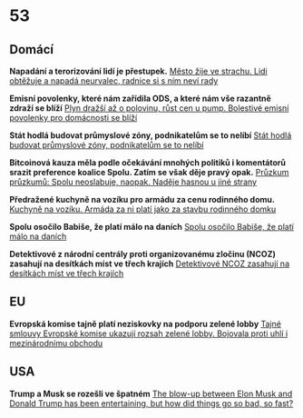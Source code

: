 # 53

## Domácí

**Napadání a terorizování lidí je přestupek.** [Město žije ve strachu. Lidi obtěžuje a napadá neurvalec, radnice si s ním neví rady](https://www.idnes.cz/olomouc/zpravy/napadeni-zeny-prestupky-hranice-na-morave.A250606_121249_olomouc-zpravy_hrs)

**Emisní povolenky, které nám zařídila ODS, a které nám vše razantně zdraží se blíží**
[Plyn dražší až o polovinu, růst cen u pump. Bolestivé emisní povolenky pro domácnosti se blíží](https://www.novinky.cz/clanek/ekonomika-plyn-drazsi-az-o-polovinu-rust-cen-u-pump-bolestive-emisni-povolenky-pro-domacnosti-se-blizi-40524365)

**Stát hodlá budovat průmyslové zóny, podnikatelům se to nelíbí** [Stát hodlá budovat průmyslové zóny, podnikatelům se to nelíbí](https://www.novinky.cz/clanek/ekonomika-stat-hodla-budovat-prumyslove-zony-podnikatelum-se-to-nelibi-40524480)

**Bitcoinová kauza měla podle očekávání mnohých politiků i komentátorů srazit preference koalice Spolu. Zatím se však děje pravý opak.** [Průzkum průzkumů: Spolu neoslabuje, naopak. Naděje hasnou u jiné strany](https://zpravy.aktualne.cz/datavize/pruzkum-pruzkumu-spolu-neoslabuje-naopak-stal-se-vsak-jiny-z/r~18f2c8e0453211f0beca0cc47ab5f122/)

**Předražené kuchyně na vozíku pro armádu za cenu rodinného domu.** [Kuchyně na vozíku. Armáda za ni platí jako za stavbu rodinného domku](https://www.seznamzpravy.cz/clanek/domaci-zivot-v-cesku-kuchyne-na-voziku-armada-za-ni-plati-jako-za-stavbu-rodinneho-domku-278368)

**Spolu osočilo Babiše, že platí málo na daních** [Spolu osočilo Babiše, že platí málo na daních](https://www.novinky.cz/clanek/ekonomika-spolu-osocilo-babise-ze-plati-malo-na-danich-40524967)

**Detektivové z národní centrály proti organizovanému zločinu (NCOZ) zasahují na desítkách míst ve třech krajích** [Detektivové NCOZ zasahují na desítkách míst ve třech krajích](https://www.seznamzpravy.cz/clanek/domaci-zivot-v-cesku-detektivove-ncoz-zasahuji-na-desitkach-mist-ve-trech-krajich-278808)

## EU

**Evropská komise tajně platí neziskovky na podporu zelené lobby** [Tajné smlouvy Evropské komise ukazují rozsah zelené lobby. Bojovala proti uhlí i mezinárodnímu obchodu](https://www.echo24.cz/a/HWqAb/zpravy-svet-tajne-smlouvy-zelena-lobby-evropska-komise)

## USA

**Trump a Musk se rozešli ve špatném** [The blow-up between Elon Musk and Donald Trump has been entertaining, but how did things go so bad, so fast?](https://theconversation.com/the-blow-up-between-elon-musk-and-donald-trump-has-been-entertaining-but-how-did-things-go-so-bad-so-fast-258394)
